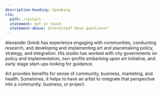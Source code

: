 ```yaml
---
description-heading: Speaking
cta:
  path: /contact
  statement: Get in touch
  statement-above: Interested? Have questions?
---
```

Alexander Golob has experience engaging with communities, conducting research, and developing and implementing art and placemaking policy, strategy, and integration. His studio has worked with city governments on policy and implementation, non-profits embarking upon art initiative, and early stage start-ups looking for guidance.

Art provides benefits for sense of community, business, marketing, and health. Sometimes, it helps to have an artist to integrate that perspective into a community, business, or project.

